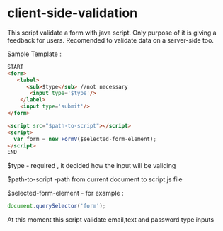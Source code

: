 # client-side-validation

This script validate a form with java script.
Only purpose of it is giving a <br/>feedback for users.
Recomended to validate data on a server-side too.

Sample Template :<br/>
```html
START
<form>
   <label>
      <sub>$type</sub> //not necessary
       <input type='$type'/>
    </label>
    <input type='submit'/>
</form> 

<script src="$path-to-script"></script>
<script>
  var form = new FormV($selected-form-element);
</script>
END

```

$type - required , it decided how the input will be validing

$path-to-script -path from current document to script.js file

 $selected-form-element - for example : 
 ```javascript
document.querySelector('form');
```
At this moment this script validate email,text and password type inputs
